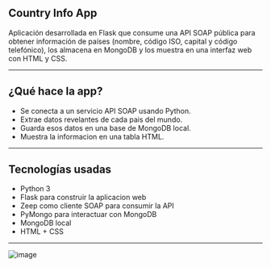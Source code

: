 ## Country Info App

Aplicación desarrollada en Flask que consume una API SOAP pública para obtener información de países (nombre, código ISO, capital y código telefónico), los almacena en MongoDB y los muestra en una interfaz web con HTML y CSS.

---

## ¿Qué hace la app?

- Se conecta a un servicio API SOAP usando Python.
- Extrae datos revelantes de cada pais del mundo.
- Guarda esos datos en una base de MongoDB local.
- Muestra la informacion en una tabla HTML.

---

## Tecnologías usadas

- Python 3
- Flask para construir la aplicacion web
- Zeep como cliente SOAP para consumir la API
- PyMongo para interactuar con MongoDB
- MongoDB local
- HTML + CSS

---
![image](https://github.com/user-attachments/assets/c572b9f2-21fa-49f1-9f8d-98f4e3fe1296)
